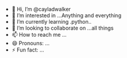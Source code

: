 - 👋 Hi, I’m @cayladwalker
- 👀 I’m interested in ...Anything and everything
- 🌱 I’m currently learning .python..
- 💞️ I’m looking to collaborate on ...all things 
- 📫 How to reach me ...
- 😄 Pronouns: ...
- ⚡ Fun fact: ...

<!---
cayladwalker/cayladwalker is a ✨ special ✨ repository because its `README.md` (this file) appears on your GitHub profile.
You can click the Preview link to take a look at your changes.
--->
